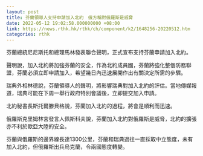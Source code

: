 ```yaml
---
layout: post
title: 芬蘭領導人支持申請加入北約　俄方稱對俄羅斯是威脅
date: 2022-05-12 19:02:58.000000000 +08:00
link: https://news.rthk.hk/rthk/ch/component/k2/1648256-20220512.htm
categories: rthk
---
```


芬蘭總統尼尼斯托和總理馬林發表聯合聲明，正式宣布支持芬蘭申請加入北約。

聲明說，加入北約將加強芬蘭的安全，作為北約成員國，芬蘭將強化整個防務聯盟，芬蘭必須立即申請加入，希望幾日內迅速展開作出有關決定所需的步驟。

瑞典外相林德說，芬蘭領導人的聲明，將影響瑞典對加入北約的評估。當地傳媒報道，瑞典可能在下周一舉行政府特別會議後，立即提交加入申請。

北約秘書長斯托爾滕貝格說，芬蘭加入北約的過程，將會是順利而迅速。

俄羅斯克里姆林宮發言人佩斯科夫說，芬蘭加入北約對俄羅斯是威脅，北約的擴張亦不利於歐亞大陸的安全。

芬蘭與俄羅斯的邊界線長達1300公里，芬蘭和瑞典過往一直採取中立態度，未有加入北約，但俄羅斯出兵烏克蘭，令兩國態度轉變。

